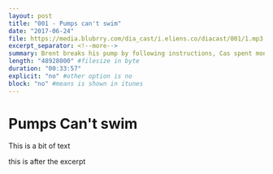 ```yaml
---
layout: post
title: "001 - Pumps can't swim"
date: "2017-06-24"
file: https://media.blubrry.com/dia_cast/i.eliens.co/diacast/001/1.mp3
excerpt_separator: <!--more-->
summary: Brent breaks his pump by following instructions, Cas spent money on things, and Adi pricks in weird places.duration: "14:50" #audio length in min
length: "48928000" #filesize in byte
duration: "00:33:57"
explicit: "no" #other option is no
block: "no" #means is shown in itunes
---
```


# Pumps Can't swim

This is a bit of text
<!--more-->
this is after the excerpt
